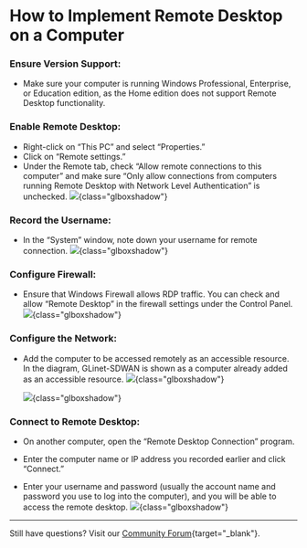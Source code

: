 # How to Implement Remote Desktop on a Computer

### Ensure Version Support:

* Make sure your computer is running Windows Professional, Enterprise, or Education edition, as the Home edition does not support Remote Desktop functionality.

### Enable Remote Desktop:

* 	Right-click on “This PC” and select “Properties.”
* 	Click on “Remote settings.”
* 	Under the Remote tab, check “Allow remote connections to this computer” and make sure “Only allow connections from computers running Remote Desktop with Network Level Authentication” is unchecked.
![](https://static.gl-inet.com/docs/astrowarp/tutorials/rdp/2-1.png){class="glboxshadow"}

### Record the Username:

* In the “System” window, note down your username for remote connection.
![](https://static.gl-inet.com/docs/astrowarp/tutorials/rdp/3-1.png){class="glboxshadow"}

### Configure Firewall:

* Ensure that Windows Firewall allows RDP traffic. You can check and allow “Remote Desktop” in the firewall settings under the Control Panel.
![](https://static.gl-inet.com/docs/astrowarp/tutorials/rdp/4.png){class="glboxshadow"}

### Configure the Network:

* Add the computer to be accessed remotely as an accessible resource. In the diagram, GLinet-SDWAN is shown as a computer already added as an accessible resource.
  ![](https://static.gl-inet.com/docs/astrowarp/tutorials/rdp/1.png){class="glboxshadow"}

  ![](https://static.gl-inet.com/docs/astrowarp/tutorials/rdp/2.png){class="glboxshadow"}

### Connect to Remote Desktop:

* On another computer, open the “Remote Desktop Connection” program.

* Enter the computer name or IP address you recorded earlier and click “Connect.”

* Enter your username and password (usually the account name and password you use to log into the computer), and you will be able to access the remote desktop.
  ![](https://static.gl-inet.com/docs/astrowarp/tutorials/rdp/3.png){class="glboxshadow"}

---

Still have questions? Visit our [Community Forum](https://forum.gl-inet.com){target="_blank"}.